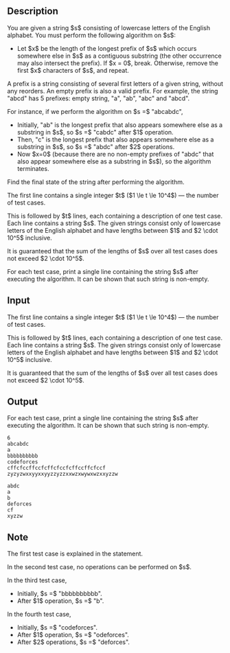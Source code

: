 ## Description

<div><p>You are given a string $s$ consisting of lowercase letters of the English alphabet. You must perform the following algorithm on $s$:</p><ul> <li> Let $x$ be the length of the longest prefix of $s$ which occurs somewhere else in $s$ as a contiguous substring (the other occurrence may also intersect the prefix). If $x = 0$, break. Otherwise, remove the first $x$ characters of $s$, and repeat. </li></ul><p>A prefix is a string consisting of several first letters of a given string, without any reorders. An empty prefix is also a valid prefix. For example, the string "<span class="tex-font-style-tt">abcd</span>" has 5 prefixes: empty string, "<span class="tex-font-style-tt">a</span>", "<span class="tex-font-style-tt">ab</span>", "<span class="tex-font-style-tt">abc</span>" and "<span class="tex-font-style-tt">abcd</span>".</p><p>For instance, if we perform the algorithm on $s =$ "<span class="tex-font-style-tt">abcabdc</span>", </p><ul> <li> Initially, "<span class="tex-font-style-tt">ab</span>" is the longest prefix that also appears somewhere else as a substring in $s$, so $s =$ "<span class="tex-font-style-tt">cabdc</span>" after $1$ operation. </li><li> Then, "<span class="tex-font-style-tt">c</span>" is the longest prefix that also appears somewhere else as a substring in $s$, so $s =$ "<span class="tex-font-style-tt">abdc</span>" after $2$ operations. </li><li> Now $x=0$ (because there are no non-empty prefixes of "<span class="tex-font-style-tt">abdc</span>" that also appear somewhere else as a substring in $s$), so the algorithm terminates. </li></ul><p>Find the final state of the string after performing the algorithm.</p></div><div class="input-specification"><p>The first line contains a single integer $t$ ($1 \le t \le 10^4$) — the number of test cases.</p><p>This is followed by $t$ lines, each containing a description of one test case. Each line contains a string $s$. The given strings consist only of lowercase letters of the English alphabet and have lengths between $1$ and $2 \cdot 10^5$ inclusive.</p><p>It is guaranteed that the sum of the lengths of $s$ over all test cases does not exceed $2 \cdot 10^5$.</p></div><div class="output-specification"><p>For each test case, print a single line containing the string $s$ after executing the algorithm. It can be shown that such string is non-empty.</p></div>

## Input

<p>The first line contains a single integer $t$ ($1 \le t \le 10^4$) — the number of test cases.</p><p>This is followed by $t$ lines, each containing a description of one test case. Each line contains a string $s$. The given strings consist only of lowercase letters of the English alphabet and have lengths between $1$ and $2 \cdot 10^5$ inclusive.</p><p>It is guaranteed that the sum of the lengths of $s$ over all test cases does not exceed $2 \cdot 10^5$.</p>

## Output

<p>For each test case, print a single line containing the string $s$ after executing the algorithm. It can be shown that such string is non-empty.</p>





```input1
6
abcabdc
a
bbbbbbbbbb
codeforces
cffcfccffccfcffcfccfcffccffcfccf
zyzyzwxxyyxxyyzzyzzxxwzxwywxwzxxyzzw
```




```output1
abdc
a
b
deforces
cf
xyzzw
```



## Note

<p>The first test case is explained in the statement.</p><p>In the second test case, no operations can be performed on $s$.</p><p>In the third test case, </p><ul> <li> Initially, $s =$ "<span class="tex-font-style-tt">bbbbbbbbbb</span>". </li><li> After $1$ operation, $s =$ "<span class="tex-font-style-tt">b</span>". </li></ul><p>In the fourth test case, </p><ul> <li> Initially, $s =$ "<span class="tex-font-style-tt">codeforces</span>". </li><li> After $1$ operation, $s =$ "<span class="tex-font-style-tt">odeforces</span>". </li><li> After $2$ operations, $s =$ "<span class="tex-font-style-tt">deforces</span>". </li></ul>
